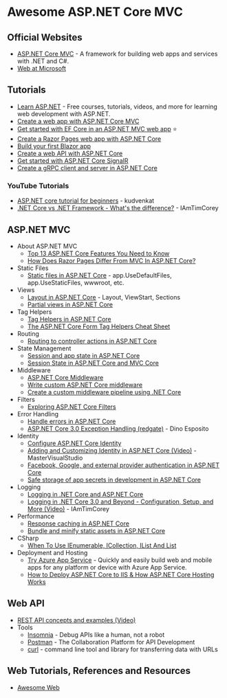 # Awesome ASP.NET Core MVC

## Official Websites
* [ASP.NET Core MVC](https://dotnet.microsoft.com/apps/aspnet) - A framework for building web apps and services with .NET and C#.
* [Web at Microsoft](https://developer.microsoft.com/en-us/web/)

## Tutorials
* [Learn ASP.NET](https://dotnet.microsoft.com/learn/aspnet) - Free courses, tutorials, videos, and more for learning web development with ASP.NET.
* [Create a web app with ASP.NET Core MVC](https://docs.microsoft.com/en-us/aspnet/core/tutorials/first-mvc-app/)
* [Get started with EF Core in an ASP.NET MVC web app](https://docs.microsoft.com/en-us/aspnet/core/data/ef-mvc/intro?view=aspnetcore-2.2) :star:
* [Create a Razor Pages web app with ASP.NET Core](https://docs.microsoft.com/en-us/aspnet/core/tutorials/razor-pages/)
* [Build your first Blazor app](https://docs.microsoft.com/en-us/aspnet/core/tutorials/build-your-first-blazor-app)
* [Create a web API with ASP.NET Core](https://docs.microsoft.com/en-us/aspnet/core/tutorials/first-web-api)
* [Get started with ASP.NET Core SignalR](https://docs.microsoft.com/en-us/aspnet/core/tutorials/signalr)
* [Create a gRPC client and server in ASP.NET Core](https://docs.microsoft.com/en-us/aspnet/core/tutorials/grpc/grpc-start)

### YouTube Tutorials
* [ASP.NET core tutorial for beginners](https://www.youtube.com/playlist?list=PL6n9fhu94yhVkdrusLaQsfERmL_Jh4XmU) - kudvenkat
* [.NET Core vs .NET Framework - What's the difference?](https://www.youtube.com/watch?v=79UWvR734wI) - IAmTimCorey
## ASP.NET MVC
* About ASP.NET MVC
  * [Top 13 ASP.NET Core Features You Need to Know](https://stackify.com/asp-net-core-features/)
  * [How Does Razor Pages Differ From MVC In ASP.NET Core?](https://exceptionnotfound.net/razor-pages-how-does-it-differ-from-mvc-in-asp-net-core/)
* Static Files
  * [Static files in ASP.NET Core](https://docs.microsoft.com/en-us/aspnet/core/fundamentals/static-files) - app.UseDefaultFiles, app.UseStaticFiles, wwwroot, etc.
* Views
  * [Layout in ASP.NET Core](https://docs.microsoft.com/en-us/aspnet/core/mvc/views/layout?view=aspnetcore-3.0) - Layout, ViewStart, Sections
  * [Partial views in ASP.NET Core](https://docs.microsoft.com/en-us/aspnet/core/mvc/views/partial)
* Tag Helpers
  * [Tag Helpers in ASP.NET Core](https://docs.microsoft.com/en-us/aspnet/core/mvc/views/tag-helpers/intro)
  * [The ASP.NET Core Form Tag Helpers Cheat Sheet](https://jonhilton.net/aspnet-core-forms-cheat-sheet/)
* Routing
  * [Routing to controller actions in ASP.NET Core](https://docs.microsoft.com/en-us/aspnet/core/mvc/controllers/routing)
* State Management
  * [Session and app state in ASP.NET Core](https://docs.microsoft.com/en-us/aspnet/core/fundamentals/app-state)
  * [Session State in ASP.NET Core and MVC Core](https://dzone.com/articles/session-state-in-aspnet-core-and-mvc-core)
* Middleware
  * [ASP.NET Core Middleware](https://docs.microsoft.com/en-us/aspnet/core/fundamentals/middleware/?view=aspnetcore-3.0)
  * [Write custom ASP.NET Core middleware](https://docs.microsoft.com/en-us/aspnet/core/fundamentals/middleware/write)
  * [Create a custom middleware pipeline using .NET Core](https://medium.com/@huzaifa.asif/create-a-custom-middleware-pipeline-using-net-core-c60fde242ad9)
* Filters
  * [Exploring ASP.NET Core Filters](https://www.dotnettricks.com/learn/aspnetcore/mvc-core-filters-real-world-exmaple)
* Error Handling
  * [Handle errors in ASP.NET Core](https://docs.microsoft.com/en-us/aspnet/core/fundamentals/error-handling)
  * [ASP.NET Core 3.0 Exception Handling (redgate)](https://www.red-gate.com/simple-talk/dotnet/net-development/asp-net-core-3-0-exception-handling/) - Dino Esposito
* Identity
  * [Configure ASP.NET Core Identity](https://docs.microsoft.com/en-us/aspnet/core/security/authentication/identity-configuration)
  * [Adding and Customizing Identity in ASP.NET Core (Video)](https://www.youtube.com/watch?v=GblxFZpR10w) - MasterVisualStudio
  * [Facebook, Google, and external provider authentication in ASP.NET Core](https://docs.microsoft.com/en-us/aspnet/core/security/authentication/social/)
  * [Safe storage of app secrets in development in ASP.NET Core](https://docs.microsoft.com/en-us/aspnet/core/security/app-secrets)
* Logging
  * [Logging in .NET Core and ASP.NET Core](https://docs.microsoft.com/en-us/aspnet/core/fundamentals/logging)
  * [Logging in .NET Core 3.0 and Beyond - Configuration, Setup, and More (Video)](https://www.youtube.com/watch?v=oXNslgIXIbQ) - 
IAmTimCorey
* Performance
  * [Response caching in ASP.NET Core](https://docs.microsoft.com/en-us/aspnet/core/performance/caching/response?view=aspnetcore-3.0)
  * [Bundle and minify static assets in ASP.NET Core](https://docs.microsoft.com/en-us/aspnet/core/client-side/bundling-and-minification)
* CSharp
  * [When To Use IEnumerable, ICollection, IList And List](https://www.claudiobernasconi.ch/2013/07/22/when-to-use-ienumerable-icollection-ilist-and-list/)
* Deployment and Hosting
  * [Try Azure App Service](http://tryappservice.azure.com) - Quickly and easily build web and mobile apps for any platform or device with Azure App Service.
  * [How to Deploy ASP.NET Core to IIS & How ASP.NET Core Hosting Works](https://stackify.com/how-to-deploy-asp-net-core-to-iis/)
  
## Web API
* [REST API concepts and examples (Video)](https://www.youtube.com/watch?v=7YcW25PHnAA)
* Tools
  * [Insomnia](https://insomnia.rest/) - Debug APIs like a human, not a robot
  * [Postman](https://www.getpostman.com/) - The Collaboration Platform for API Development
  * [curl](https://curl.haxx.se/) - command line tool and library for transferring data with URLs

## Web Tutorials, References and Resources
* [Awesome Web](https://github.com/NajiElKotob/Awesome-Web)
